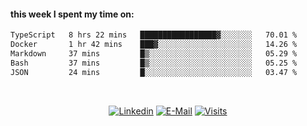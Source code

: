 #### this week I spent my time on:
<!--START_SECTION:waka-->

```txt
TypeScript   8 hrs 22 mins   █████████████████▓░░░░░░░   70.01 %
Docker       1 hr 42 mins    ███▓░░░░░░░░░░░░░░░░░░░░░   14.26 %
Markdown     37 mins         █▒░░░░░░░░░░░░░░░░░░░░░░░   05.29 %
Bash         37 mins         █▒░░░░░░░░░░░░░░░░░░░░░░░   05.25 %
JSON         24 mins         █░░░░░░░░░░░░░░░░░░░░░░░░   03.47 %
```

<!--END_SECTION:waka-->

&nbsp;<div align="center">
  [![Linkedin](https://img.shields.io/badge/linked-in-369?style=flat-square&logo=linkedin&logoColor=white&color=blue)](https://www.linkedin.com/in/muzzamilraza)
  [![E-Mail](https://img.shields.io/badge/email-reveal-2a8?style=flat-square&logo=gmail&logoColor=white)](mailto:hi@mzml.me)
  [![Visits](https://komarev.com/ghpvc/?username=muzzamilr&logo=GitHub&label=github%20visits&color=336699&logoColor=white&style=flat-square)](https://github.com/muzzamilr)
</div>
